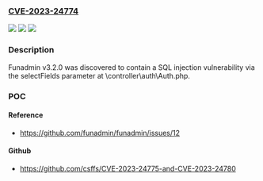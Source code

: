 ### [CVE-2023-24774](https://cve.mitre.org/cgi-bin/cvename.cgi?name=CVE-2023-24774)
![](https://img.shields.io/static/v1?label=Product&message=n%2Fa&color=blue)
![](https://img.shields.io/static/v1?label=Version&message=n%2Fa&color=blue)
![](https://img.shields.io/static/v1?label=Vulnerability&message=n%2Fa&color=brighgreen)

### Description

Funadmin v3.2.0 was discovered to contain a SQL injection vulnerability via the selectFields parameter at \controller\auth\Auth.php.

### POC

#### Reference
- https://github.com/funadmin/funadmin/issues/12

#### Github
- https://github.com/csffs/CVE-2023-24775-and-CVE-2023-24780


